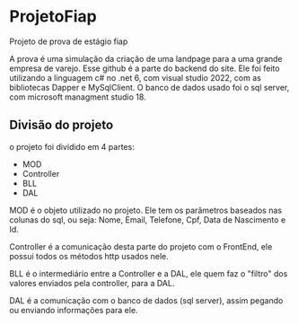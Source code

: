 # ProjetoFiap
Projeto de prova de estágio fiap

A prova é uma simulação da criação de uma landpage para a uma grande empresa de varejo. Esse github é a parte do backend do site.
Ele foi feito utilizando a linguagem c# no .net 6, com visual studio 2022, com as bibliotecas Dapper e MySqlClient. O banco de dados usado foi o sql server, com microsoft managment studio 18.
## Divisão do projeto
o projeto foi dividido em 4 partes:
* MOD
* Controller
* BLL
* DAL

MOD é o objeto utilizado no projeto. Ele tem os parâmetros baseados nas colunas do sql, ou seja: Nome, Email, Telefone, Cpf, Data de Nascimento e Id.

Controller é a comunicação desta parte do projeto com o FrontEnd, ele possui todos os métodos http usados nele.

BLL é o intermediário entre a Controller e a DAL, ele quem faz o "filtro" dos valores enviados pela controller, para a DAL.

DAL é a comunicação com o banco de dados (sql server), assim pegando ou enviando informações para ele.
